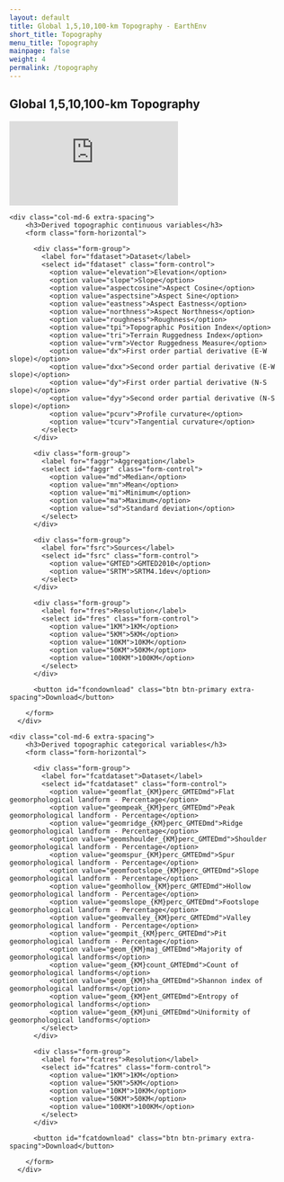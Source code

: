```yaml
---
layout: default
title: Global 1,5,10,100-km Topography - EarthEnv
short_title: Topography
menu_title: Topography
mainpage: false
weight: 4
permalink: /topography
---
```


Global 1,5,10,100-km Topography
-------------------------------

<!--
{::options parse_block_html="true" /}
-->

<iframe class="mapframe_right"
      src="https://earthenv-dot-map-of-life.appspot.com/3/0.000/0.000?collections=topographyv2&layers="
      name="map" frameborder="0"
      allowfullscreen="true"></iframe>


  <div class="col-md-12 extra-spacing">
    
    <div class="col-md-6 extra-spacing">
        <h3>Derived topographic continuous variables</h3>
        <form class="form-horizontal">

          <div class="form-group">
            <label for="fdataset">Dataset</label>
            <select id="fdataset" class="form-control">
              <option value="elevation">Elevation</option>
              <option value="slope">Slope</option>
              <option value="aspectcosine">Aspect Cosine</option>
              <option value="aspectsine">Aspect Sine</option>
              <option value="eastness">Aspect Eastness</option>
              <option value="northness">Aspect Northness</option>
              <option value="roughness">Roughness</option>
              <option value="tpi">Topographic Position Index</option>
              <option value="tri">Terrain Ruggedness Index</option>
              <option value="vrm">Vector Ruggedness Measure</option>
              <option value="dx">First order partial derivative (E-W slope)</option>
              <option value="dxx">Second order partial derivative (E-W slope)</option>
              <option value="dy">First order partial derivative (N-S slope)</option>
              <option value="dyy">Second order partial derivative (N-S slope)</option>
              <option value="pcurv">Profile curvature</option>
              <option value="tcurv">Tangential curvature</option>
            </select>       
          </div>

          <div class="form-group">
            <label for="faggr">Aggregation</label>
            <select id="faggr" class="form-control">
              <option value="md">Median</option>
              <option value="mn">Mean</option>
              <option value="mi">Minimum</option>
              <option value="ma">Maximum</option>
              <option value="sd">Standard deviation</option>
            </select>
          </div>

          <div class="form-group">
            <label for="fsrc">Sources</label>
            <select id="fsrc" class="form-control">
              <option value="GMTED">GMTED2010</option>
              <option value="SRTM">SRTM4.1dev</option>
            </select>
          </div>

          <div class="form-group">
            <label for="fres">Resolution</label>
            <select id="fres" class="form-control">
              <option value="1KM">1KM</option>
              <option value="5KM">5KM</option>
              <option value="10KM">10KM</option>
              <option value="50KM">50KM</option>
              <option value="100KM">100KM</option>
            </select>
          </div>

          <button id="fcondownload" class="btn btn-primary extra-spacing">Download</button>

        </form>
      </div>    

    <div class="col-md-6 extra-spacing">
        <h3>Derived topographic categorical variables</h3>
        <form class="form-horizontal">

          <div class="form-group">
            <label for="fcatdataset">Dataset</label>
            <select id="fcatdataset" class="form-control">
              <option value="geomflat_{KM}perc_GMTEDmd">Flat geomorphological landform - Percentage</option>
              <option value="geompeak_{KM}perc_GMTEDmd">Peak geomorphological landform - Percentage</option>
              <option value="geomridge_{KM}perc_GMTEDmd">Ridge geomorphological landform - Percentage</option>
              <option value="geomshoulder_{KM}perc_GMTEDmd">Shoulder geomorphological landform - Percentage</option>
              <option value="geomspur_{KM}perc_GMTEDmd">Spur geomorphological landform - Percentage</option>
              <option value="geomfootslope_{KM}perc_GMTEDmd">Slope geomorphological landform - Percentage</option>
              <option value="geomhollow_{KM}perc_GMTEDmd">Hollow geomorphological landform - Percentage</option>
              <option value="geomslope_{KM}perc_GMTEDmd">Footslope geomorphological landform - Percentage</option>
              <option value="geomvalley_{KM}perc_GMTEDmd">Valley geomorphological landform - Percentage</option>
              <option value="geompit_{KM}perc_GMTEDmd">Pit geomorphological landform - Percentage</option>
              <option value="geom_{KM}maj_GMTEDmd">Majority of geomorphological landforms</option>
              <option value="geom_{KM}count_GMTEDmd">Count of geomorphological landforms</option>
              <option value="geom_{KM}sha_GMTEDmd">Shannon index of geomorphological landforms</option>
              <option value="geom_{KM}ent_GMTEDmd">Entropy of geomorphological landforms</option>
              <option value="geom_{KM}uni_GMTEDmd">Uniformity of geomorphological landforms</option>
            </select>       
          </div>

          <div class="form-group">
            <label for="fcatres">Resolution</label>
            <select id="fcatres" class="form-control">
              <option value="1KM">1KM</option>
              <option value="5KM">5KM</option>
              <option value="10KM">10KM</option>
              <option value="50KM">50KM</option>
              <option value="100KM">100KM</option>
            </select>
          </div>

          <button id="fcatdownload" class="btn btn-primary extra-spacing">Download</button>

        </form>
      </div>    

  </div>
  

<!--
<div class="row">
<div class="col-md-12">

{:.table .table-bordered .table-striped .table-hover .table-condensed .datalayers .extra-spacing}
Dataset | Download 1KM | Download 5KM | Download 10KM | Download 50KM | Download 100KM | Preview
-- | -- | -- | --  {% for dataset in site.data.topography_files_full2 %}
{{ dataset.title }} | [Download GMTED 1KM GeoTIFF](http://data.earthenv.org/topography/{{ dataset.GMTED1km }}.tif){:.btn .btn-primary .btn-xs .extra-spacing}{% if dataset.SRTM1km %}[Download SRTM 1KM GeoTIFF](http://data.earthenv.org/topography/{{ dataset.SRTM1km }}.tif){:.btn .btn-default .btn-xs .extra-spacing}{% endif %} | [Download GMTED 5KM GeoTIFF](http://data.earthenv.org/topography/{{ dataset.GMTED5km }}.tif){:.btn .btn-primary .btn-xs .extra-spacing}{% if dataset.SRTM5km %}[Download SRTM 5KM GeoTIFF](http://data.earthenv.org/topography/{{ dataset.SRTM5km }}.tif){:.btn .btn-default .btn-xs .extra-spacing}{% endif %} | [Download GMTED 10KM GeoTIFF](http://data.earthenv.org/topography/{{ dataset.GMTED10km }}.tif){:.btn .btn-primary .btn-xs .extra-spacing}{% if dataset.SRTM10km %}[Download SRTM 10KM GeoTIFF](http://data.earthenv.org/topography/{{ dataset.SRTM10km }}.tif){:.btn .btn-default .btn-xs .extra-spacing}{% endif %} | [Download GMTED 50KM GeoTIFF](http://data.earthenv.org/topography/{{ dataset.GMTED50km }}.tif){:.btn .btn-primary .btn-xs .extra-spacing}{% if dataset.SRTM50km %}[Download SRTM 50KM GeoTIFF](http://data.earthenv.org/topography/{{ dataset.SRTM50km }}.tif){:.btn .btn-default .btn-xs .extra-spacing}{% endif %} | [Download GMTED 100KM GeoTIFF](http://data.earthenv.org/topography/{{ dataset.GMTED100km }}.tif){:.btn .btn-primary .btn-xs .extra-spacing}{% if dataset.SRTM100km %}[Download SRTM 100KM GeoTIFF](http://data.earthenv.org/topography/{{ dataset.SRTM100km }}.tif){:.btn .btn-default .btn-xs .extra-spacing}{% endif %} | ![{{ dataset.title }} preview](/images/topography_previews/{{ dataset.GMTED10km }}.png "{{ dataset.title }} preview"){:.center-block} {% endfor %}

</div>
</div>
-->


<script type="text/javascript">

  var base_url = 'http://data.earthenv.org/topography/';

  // continuous downloads
  $('#fcondownload').click(function() {
    var fdv = $('#fdataset').val();
    var frv = $('#fres').val();
    var fav = $('#faggr').val();
    var fsv = $('#fsrc').val();
    var url = base_url + fdv + '_' + frv + fav + '_' + fsv + 'md.tif';
    window.open(url);

    return false;
  });

  // categorical downloads
  $('#fcatdownload').click(function() {
    var fdv = $('#fcatdataset').val();
    var frv = $('#fcatres').val();
    var url = base_url + fdv.replace('{KM}', frv) + '.tif';
    window.open(url);

    return false;
  });  

  // hide the SRTM option for some continuous datasets
  $('#fdataset').change(function() {
    if ( $(this)[0].selectedIndex > 9 ) {
      // disable the SRTM option
      $('#fsrc option:contains("SRTM")').prop('disabled', 'disabled');

      // change the value to GMTED
      $('#fsrc option:first').prop('selected', true);
    } else {
      $('#fsrc option:contains("SRTM")').prop('disabled', '');
    }
  });
</script>
